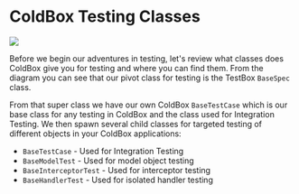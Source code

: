 # ColdBox Testing Classes

![](https://coldbox.ortusbooks.com/content/images/ColdBoxTestingClasses.png)

Before we begin our adventures in testing, let's review what classes does ColdBox give you for testing and where you can find them. From the diagram you can see that our pivot class for testing is the TestBox `BaseSpec` class.

From that super class we have our own ColdBox `BaseTestCase` which is our base class for any testing in ColdBox and the class used for Integration Testing. We then spawn several child classes for targeted testing of different objects in your ColdBox applications:

* `BaseTestCase` - Used for Integration Testing 
* `BaseModelTest` - Used for model object testing
* `BaseInterceptorTest` - Used for interceptor testing
* `BaseHandlerTest` - Used for isolated handler testing
